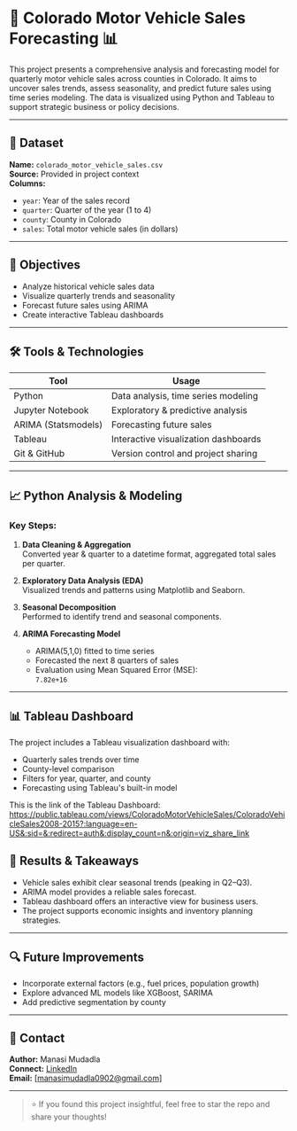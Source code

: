 # 🚗 Colorado Motor Vehicle Sales Forecasting 📊

This project presents a comprehensive analysis and forecasting model for quarterly motor vehicle sales across counties in Colorado. It aims to uncover sales trends, assess seasonality, and predict future sales using time series modeling. The data is visualized using Python and Tableau to support strategic business or policy decisions.

---

## 📁 Dataset

**Name:** `colorado_motor_vehicle_sales.csv`  
**Source:** Provided in project context  
**Columns:**
- `year`: Year of the sales record
- `quarter`: Quarter of the year (1 to 4)
- `county`: County in Colorado
- `sales`: Total motor vehicle sales (in dollars)

---

## 🎯 Objectives

- Analyze historical vehicle sales data
- Visualize quarterly trends and seasonality
- Forecast future sales using ARIMA
- Create interactive Tableau dashboards

---

## 🛠️ Tools & Technologies

| Tool        | Usage                                |
|-------------|---------------------------------------|
| Python      | Data analysis, time series modeling  |
| Jupyter Notebook | Exploratory & predictive analysis |
| ARIMA (Statsmodels) | Forecasting future sales        |
| Tableau     | Interactive visualization dashboards |
| Git & GitHub| Version control and project sharing  |

---

## 📈 Python Analysis & Modeling

### Key Steps:
1. **Data Cleaning & Aggregation**  
   Converted year & quarter to a datetime format, aggregated total sales per quarter.

2. **Exploratory Data Analysis (EDA)**  
   Visualized trends and patterns using Matplotlib and Seaborn.

3. **Seasonal Decomposition**  
   Performed to identify trend and seasonal components.

4. **ARIMA Forecasting Model**  
   - ARIMA(5,1,0) fitted to time series
   - Forecasted the next 8 quarters of sales
   - Evaluation using Mean Squared Error (MSE):  
     `7.82e+16`

---

## 📊 Tableau Dashboard

The project includes a Tableau visualization dashboard with:
- Quarterly sales trends over time
- County-level comparison
- Filters for year, quarter, and county
- Forecasting using Tableau's built-in model

This is the link of the Tableau Dashboard: https://public.tableau.com/views/ColoradoMotorVehicleSales/ColoradoVehicleSales2008-2015?:language=en-US&:sid=&:redirect=auth&:display_count=n&:origin=viz_share_link

## 📌 Results & Takeaways

- Vehicle sales exhibit clear seasonal trends (peaking in Q2–Q3).
- ARIMA model provides a reliable sales forecast.
- Tableau dashboard offers an interactive view for business users.
- The project supports economic insights and inventory planning strategies.

---

## 🔍 Future Improvements

- Incorporate external factors (e.g., fuel prices, population growth)
- Explore advanced ML models like XGBoost, SARIMA
- Add predictive segmentation by county

---

## 🤝 Contact

**Author:** Manasi Mudadla  
**Connect:** [LinkedIn](https://www.linkedin.com/in/manasimudadla)  
**Email:** [manasimudadla0902@gmail.com]

---

> ⭐ If you found this project insightful, feel free to star the repo and share your thoughts!
